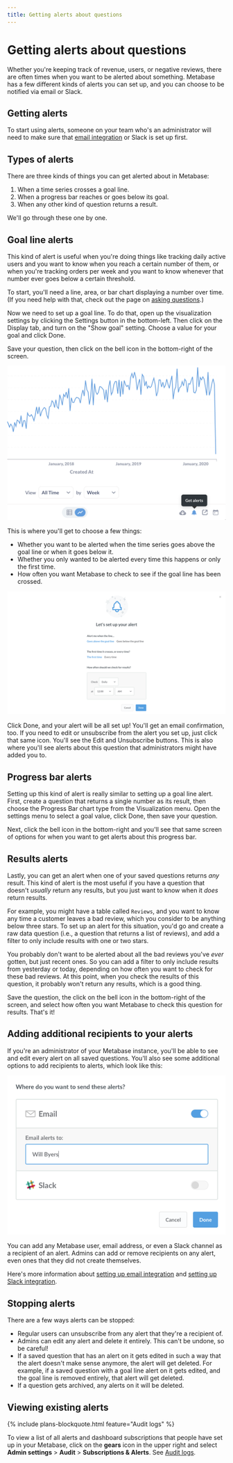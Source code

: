 ```yaml
---
title: Getting alerts about questions
---
```


# Getting alerts about questions

Whether you're keeping track of revenue, users, or negative reviews, there are often times when you want to be alerted about something. Metabase has a few different kinds of alerts you can set up, and you can choose to be notified via email or Slack.

## Getting alerts

To start using alerts, someone on your team who's an administrator will need to make sure that [email integration](../administration-guide/02-setting-up-email.md) or Slack is set up first.

## Types of alerts

There are three kinds of things you can get alerted about in Metabase:

1. When a time series crosses a goal line.
2. When a progress bar reaches or goes below its goal.
3. When any other kind of question returns a result.

We'll go through these one by one.

## Goal line alerts

This kind of alert is useful when you're doing things like tracking daily active users and you want to know when you reach a certain number of them, or when you're tracking orders per week and you want to know whenever that number ever goes below a certain threshold.

To start, you'll need a line, area, or bar chart displaying a number over time. (If you need help with that, check out the page on [asking questions](04-asking-questions.md).)

Now we need to set up a goal line. To do that, open up the visualization settings by clicking the Settings button in the bottom-left. Then click on the Display tab, and turn on the "Show goal" setting. Choose a value for your goal and click Done.

Save your question, then click on the bell icon in the bottom-right of the screen.

![Get alerts](./images/alerts/get-alerts-about-this.png)

This is where you'll get to choose a few things:

- Whether you want to be alerted when the time series goes above the goal line or when it goes below it.
- Whether you only wanted to be alerted every time this happens or only the first time.
- How often you want Metabase to check to see if the goal line has been crossed.

![Goal line alert options](./images/alerts/goal-line-options.png)

Click Done, and your alert will be all set up! You'll get an email confirmation, too. If you need to edit or unsubscribe from the alert you set up, just click that same icon. You'll see the Edit and Unsubscribe buttons. This is also where you'll see alerts about this question that administrators might have added you to.

## Progress bar alerts

Setting up this kind of alert is really similar to setting up a goal line alert. First, create a question that returns a single number as its result, then choose the Progress Bar chart type from the Visualization menu. Open the settings menu to select a goal value, click Done, then save your question.

Next, click the bell icon in the bottom-right and you'll see that same screen of options for when you want to get alerts about this progress bar.

## Results alerts

Lastly, you can get an alert when one of your saved questions returns _any_ result. This kind of alert is the most useful if you have a question that doesn't _usually_ return any results, but you just want to know when it _does_ return results.

For example, you might have a table called `Reviews`, and you want to know any time a customer leaves a bad review, which you consider to be anything below three stars. To set up an alert for this situation, you'd go and create a raw data question (i.e., a question that returns a list of reviews), and add a filter to only include results with one or two stars.

You probably don't want to be alerted about all the bad reviews you've _ever_ gotten, but just recent ones. So you can add a filter to only include results from yesterday or today, depending on how often you want to check for these bad reviews. At this point, when you check the results of this question, it probably won't return any results, which is a good thing.

Save the question, the click on the bell icon in the bottom-right of the screen, and select how often you want Metabase to check this question for results. That's it!

## Adding additional recipients to your alerts

If you're an administrator of your Metabase instance, you'll be able to see and edit every alert on all saved questions. You'll also see some additional options to add recipients to alerts, which look like this:

![Recipients](./images/alerts/recipients.png)

You can add any Metabase user, email address, or even a Slack channel as a recipient of an alert. Admins can add or remove recipients on any alert, even ones that they did not create themselves.

Here's more information about [setting up email integration](../administration-guide/02-setting-up-email.md) and [setting up Slack integration](../administration-guide/09-setting-up-slack.md).

## Stopping alerts

There are a few ways alerts can be stopped:

- Regular users can unsubscribe from any alert that they're a recipient of.
- Admins can edit any alert and delete it entirely. This can't be undone, so be careful!
- If a saved question that has an alert on it gets edited in such a way that the alert doesn't make sense anymore, the alert will get deleted. For example, if a saved question with a goal line alert on it gets edited, and the goal line is removed entirely, that alert will get deleted.
- If a question gets archived, any alerts on it will be deleted.

## Viewing existing alerts

{% include plans-blockquote.html feature="Audit logs" %}

To view a list of all alerts and dashboard subscriptions that people have set up in your Metabase, click on the **gears** icon in the upper right and select **Admin settings** > **Audit** > **Subscriptions & Alerts**. See [Audit logs](../enterprise-guide/audit.md).
